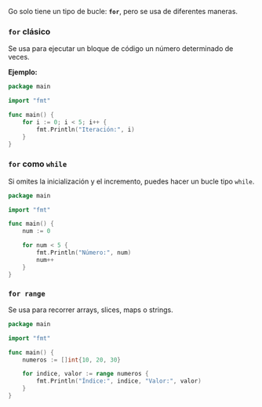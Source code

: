 Go solo tiene un tipo de bucle: **`for`**, pero se usa de diferentes maneras.

### **`for` clásico**

Se usa para ejecutar un bloque de código un número determinado de veces.

**Ejemplo:**
```go
package main

import "fmt"

func main() {
    for i := 0; i < 5; i++ {
        fmt.Println("Iteración:", i)
    }
}

```

### **`for` como `while`**

Si omites la inicialización y el incremento, puedes hacer un bucle tipo `while`.

```go
package main

import "fmt"

func main() {
    num := 0

    for num < 5 {
        fmt.Println("Número:", num)
        num++
    }
}

```

### **`for range`**

Se usa para recorrer arrays, slices, maps o strings.
```go
package main

import "fmt"

func main() {
    numeros := []int{10, 20, 30}

    for indice, valor := range numeros {
        fmt.Println("Índice:", indice, "Valor:", valor)
    }
}

```
